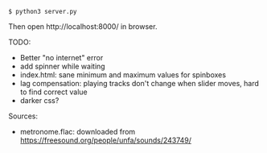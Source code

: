 ```
$ python3 server.py
```

Then open http://localhost:8000/ in browser.

TODO:
- Better "no internet" error
- add spinner while waiting
- index.html: sane minimum and maximum values for spinboxes
- lag compensation: playing tracks don't change when slider moves, hard to find correct value
- darker css?

Sources:
- metronome.flac: downloaded from https://freesound.org/people/unfa/sounds/243749/
